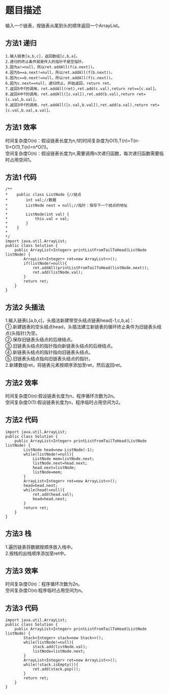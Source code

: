 # 题目描述
输入一个链表，按链表从尾到头的顺序返回一个ArrayList。        
## 方法1 递归
```
1.输入链表[a,b,c]，返回数组[c,b,a]。  
2.递归的终止条件就是传入的指针不是空指针。  
3.因为a!=null，所以ret.addAll(f(a.next))。  
4.因为b==a.next!=null，所以ret.addAll(f(b.next))。  
5.因为c==b.next!=null，所以ret.addAll(f(c.next))。  
6.因为c.next==null，递归终止，开始返回，return ret。  
7.返回5中f的调用，ret.addAll(ret),ret.add(c.val),return ret==[c.val]。  
8.返回4中f的调用，ret.addAll([c.val]),ret.add(b.val),return ret= [c.val,b.val]。  
9.返回3中f的调用，ret.addAll([c.val,b.val]),ret.add(a.val),return ret=[c.val,b.val,a.val]。  
```
## 方法1 效率
时间复杂度O(n)：假设链表长度为n,f的时间复杂度为O(1),T(n)=T(n-1)+O(1),T(n)=n\*O(1)。    
空间复杂度O(n)：假设链表长度为n,需要调用n次递归函数，每次递归函数需要临时占用空间1。    
## 方法1 代码
```
/**
*    public class ListNode {//结点
*        int val;//数据
*        ListNode next = null;//指针：保存下一个结点的地址
*
*        ListNode(int val) {
*            this.val = val;
*        }
*    }
*
*/
import java.util.ArrayList;
public class Solution {
    public ArrayList<Integer> printListFromTailToHead(ListNode listNode) {
        ArrayList<Integer> ret=new ArrayList<>();
        if(listNode!=null){
            ret.addAll(printListFromTailToHead(listNode.next));
            ret.add(listNode.val);
        }
        return ret;
    }
}
```
## 方法2 头插法
1.输入链表L[a,b,c]，头插法新建带空头结点链表head[-1,c,b,a]：      
①.新建链表的空头结点head，头插法建立新链表的循环终止条件为旧链表头结点(头指针)为空。    
②.保存旧链表头结点的后继结点。   
③.旧链表头结点的指针指向新链表头结点的后继结点。  
④.新链表头结点的指针指向旧链表头结点。       
⑤.旧链表头结点指向旧链表头结点的指针。         
2.新建数组ret，将链表元素按顺序添加至ret，然后返回ret。    
## 方法2 效率  
时间复杂度O(n):假设链表长度为n，程序循环次数为2n。    
空间复杂度O(1):假设链表长度为n，程序临时占用空间为2。    
## 方法2 代码
```
import java.util.ArrayList;
public class Solution {
    public ArrayList<Integer> printListFromTailToHead(ListNode listNode) {
        ListNode head=new ListNode(-1);
        while(listNode!=null){
            ListNode mem=listNode.next;
            listNode.next=head.next;
            head.next=listNode;
            listNode=mem;
        }
        ArrayList<Integer> ret=new ArrayList<>();
        head=head.next;
        while(head!=null){
            ret.add(head.val);
            head=head.next;
        }
        return ret;
    }
}
```
## 方法3 栈
1.遍历链表将数据按顺序放入栈中。  
2.按栈的出栈顺序添加至ret中。  
## 方法3 效率
时间复杂度O(n)：程序循环次数为2n。  
空间复杂度O(n):程序临时占用空间为n。  
## 方法3 代码
```
import java.util.ArrayList;
public class Solution {
    public ArrayList<Integer> printListFromTailToHead(ListNode listNode) {
        Stack<Integer> stack=new Stack<>();
        while(listNode!=null){
            stack.add(listNode.val);
            listNode=listNode.next;
        }
        ArrayList<Integer> ret=new ArrayList<>();
        while(!stack.isEmpty()){
            ret.add(stack.pop());
        }
        return ret;
    }
}
```
